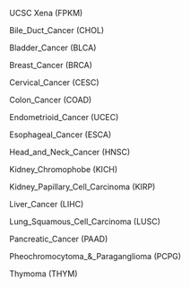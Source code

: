 UCSC Xena (FPKM)

Bile_Duct_Cancer (CHOL)

Bladder_Cancer (BLCA)

Breast_Cancer (BRCA)

Cervical_Cancer (CESC)

Colon_Cancer (COAD)

Endometrioid_Cancer (UCEC)

Esophageal_Cancer (ESCA)

Head_and_Neck_Cancer (HNSC)

Kidney_Chromophobe (KICH)

Kidney_Papillary_Cell_Carcinoma (KIRP)

Liver_Cancer (LIHC)

Lung_Squamous_Cell_Carcinoma (LUSC)

Pancreatic_Cancer (PAAD)

Pheochromocytoma_&_Paraganglioma (PCPG)

Thymoma (THYM)


